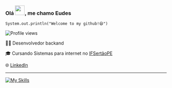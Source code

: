 <h3>Olá <img src="https://raw.githubusercontent.com/kaueMarques/kaueMarques/master/hi.gif" height="30px">, me chamo Eudes</h3>
<code>System.out.println("Welcome to my github!😆")</code>
<p></p>
<p> <img src="https://komarev.com/ghpvc/?username=eudesps&color=424266" alt="Profile views" /></p>

<p>👨‍💻 Desenvolvedor backand</p>
<p>🎓 Cursando Sistemas para internet no <a href="https://ifsertaope.edu.br/" target="blank_">IFSertãoPE</a></p>
<p>🌐 <a href="https://www.linkedin.com/in/eudesps">Linkedln</a></p>
<hr>

[![My Skills](https://skillicons.dev/icons?i=java,python,kotlin,spring,mysql)](https://skillicons.dev)

